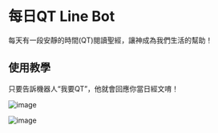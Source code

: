 # 每日QT Line Bot

每天有一段安靜的時間(QT)閱讀聖經，讓神成為我們生活的幫助！


## 使用教學

只要告訴機器人“我要QT”，他就會回應你當日經文唷！

![image](https://github.com/hero70312/weloveqt/blob/master/IMG_7759.PNG?raw=true)

![image](https://github.com/hero70312/weloveqt/blob/master/IMG_7760.PNG?raw=true)
